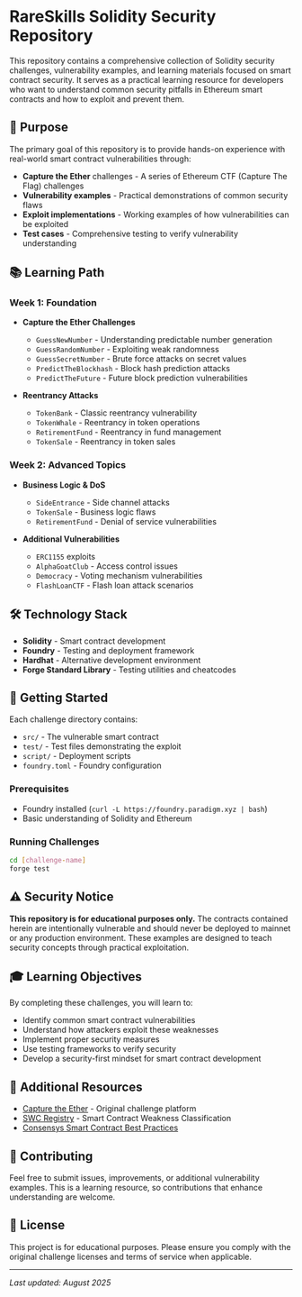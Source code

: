 # RareSkills Solidity Security Repository

This repository contains a comprehensive collection of Solidity security challenges, vulnerability examples, and learning materials focused on smart contract security. It serves as a practical learning resource for developers who want to understand common security pitfalls in Ethereum smart contracts and how to exploit and prevent them.

## 🎯 Purpose

The primary goal of this repository is to provide hands-on experience with real-world smart contract vulnerabilities through:
- **Capture the Ether** challenges - A series of Ethereum CTF (Capture The Flag) challenges
- **Vulnerability examples** - Practical demonstrations of common security flaws
- **Exploit implementations** - Working examples of how vulnerabilities can be exploited
- **Test cases** - Comprehensive testing to verify vulnerability understanding

## 📚 Learning Path

### Week 1: Foundation
- **Capture the Ether Challenges**
  - `GuessNewNumber` - Understanding predictable number generation
  - `GuessRandomNumber` - Exploiting weak randomness
  - `GuessSecretNumber` - Brute force attacks on secret values
  - `PredictTheBlockhash` - Block hash prediction attacks
  - `PredictTheFuture` - Future block prediction vulnerabilities

- **Reentrancy Attacks**
  - `TokenBank` - Classic reentrancy vulnerability
  - `TokenWhale` - Reentrancy in token operations
  - `RetirementFund` - Reentrancy in fund management
  - `TokenSale` - Reentrancy in token sales

### Week 2: Advanced Topics
- **Business Logic & DoS**
  - `SideEntrance` - Side channel attacks
  - `TokenSale` - Business logic flaws
  - `RetirementFund` - Denial of service vulnerabilities

- **Additional Vulnerabilities**
  - `ERC1155` exploits
  - `AlphaGoatClub` - Access control issues
  - `Democracy` - Voting mechanism vulnerabilities
  - `FlashLoanCTF` - Flash loan attack scenarios

## 🛠️ Technology Stack

- **Solidity** - Smart contract development
- **Foundry** - Testing and deployment framework
- **Hardhat** - Alternative development environment
- **Forge Standard Library** - Testing utilities and cheatcodes

## 🚀 Getting Started

Each challenge directory contains:
- `src/` - The vulnerable smart contract
- `test/` - Test files demonstrating the exploit
- `script/` - Deployment scripts
- `foundry.toml` - Foundry configuration

### Prerequisites
- Foundry installed (`curl -L https://foundry.paradigm.xyz | bash`)
- Basic understanding of Solidity and Ethereum

### Running Challenges
```bash
cd [challenge-name]
forge test
```

## ⚠️ Security Notice

**This repository is for educational purposes only.** The contracts contained herein are intentionally vulnerable and should never be deployed to mainnet or any production environment. These examples are designed to teach security concepts through practical exploitation.

## 🎓 Learning Objectives

By completing these challenges, you will learn to:
- Identify common smart contract vulnerabilities
- Understand how attackers exploit these weaknesses
- Implement proper security measures
- Use testing frameworks to verify security
- Develop a security-first mindset for smart contract development

## 📖 Additional Resources

- [Capture the Ether](https://capturetheether.com/) - Original challenge platform
- [SWC Registry](https://swcregistry.io/) - Smart Contract Weakness Classification
- [Consensys Smart Contract Best Practices](https://consensys.net/blog/developers/smart-contract-security-best-practices/)

## 🤝 Contributing

Feel free to submit issues, improvements, or additional vulnerability examples. This is a learning resource, so contributions that enhance understanding are welcome.

## 📄 License

This project is for educational purposes. Please ensure you comply with the original challenge licenses and terms of service when applicable.

---

*Last updated: August 2025*    
